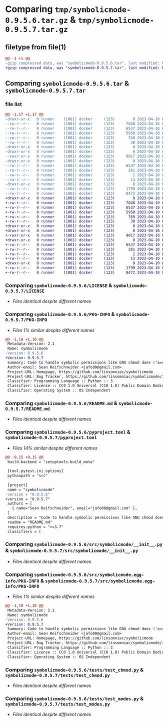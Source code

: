 # Comparing `tmp/symbolicmode-0.9.5.6.tar.gz` & `tmp/symbolicmode-0.9.5.7.tar.gz`

## filetype from file(1)

```diff
@@ -1 +1 @@
-gzip compressed data, was "symbolicmode-0.9.5.6.tar", last modified: Mon Apr 10 00:10:17 2023, max compression
+gzip compressed data, was "symbolicmode-0.9.5.7.tar", last modified: Mon Apr 10 00:27:12 2023, max compression
```

## Comparing `symbolicmode-0.9.5.6.tar` & `symbolicmode-0.9.5.7.tar`

### file list

```diff
@@ -1,17 +1,17 @@
-drwxr-xr-x   0 runner    (1001) docker     (123)        0 2023-04-10 00:10:17.057707 symbolicmode-0.9.5.6/
--rw-r--r--   0 runner    (1001) docker     (123)     7048 2023-04-10 00:09:52.000000 symbolicmode-0.9.5.6/LICENSE
--rw-r--r--   0 runner    (1001) docker     (123)     6537 2023-04-10 00:10:17.057707 symbolicmode-0.9.5.6/PKG-INFO
--rw-r--r--   0 runner    (1001) docker     (123)     5950 2023-04-10 00:09:52.000000 symbolicmode-0.9.5.6/README.md
--rw-r--r--   0 runner    (1001) docker     (123)      769 2023-04-10 00:10:07.000000 symbolicmode-0.9.5.6/pyproject.toml
--rw-r--r--   0 runner    (1001) docker     (123)       38 2023-04-10 00:10:17.057707 symbolicmode-0.9.5.6/setup.cfg
-drwxr-xr-x   0 runner    (1001) docker     (123)        0 2023-04-10 00:10:17.053707 symbolicmode-0.9.5.6/src/
-drwxr-xr-x   0 runner    (1001) docker     (123)        0 2023-04-10 00:10:17.053707 symbolicmode-0.9.5.6/src/symbolicmode/
--rwxr-xr-x   0 runner    (1001) docker     (123)     9017 2023-04-10 00:09:52.000000 symbolicmode-0.9.5.6/src/symbolicmode/__init__.py
-drwxr-xr-x   0 runner    (1001) docker     (123)        0 2023-04-10 00:10:17.057707 symbolicmode-0.9.5.6/src/symbolicmode.egg-info/
--rw-r--r--   0 runner    (1001) docker     (123)     6537 2023-04-10 00:10:17.000000 symbolicmode-0.9.5.6/src/symbolicmode.egg-info/PKG-INFO
--rw-r--r--   0 runner    (1001) docker     (123)      261 2023-04-10 00:10:17.000000 symbolicmode-0.9.5.6/src/symbolicmode.egg-info/SOURCES.txt
--rw-r--r--   0 runner    (1001) docker     (123)        1 2023-04-10 00:10:17.000000 symbolicmode-0.9.5.6/src/symbolicmode.egg-info/dependency_links.txt
--rw-r--r--   0 runner    (1001) docker     (123)       13 2023-04-10 00:10:17.000000 symbolicmode-0.9.5.6/src/symbolicmode.egg-info/top_level.txt
-drwxr-xr-x   0 runner    (1001) docker     (123)        0 2023-04-10 00:10:17.057707 symbolicmode-0.9.5.6/tests/
--rw-r--r--   0 runner    (1001) docker     (123)     1799 2023-04-10 00:09:52.000000 symbolicmode-0.9.5.6/tests/test_chmod.py
--rw-r--r--   0 runner    (1001) docker     (123)     8472 2023-04-10 00:09:52.000000 symbolicmode-0.9.5.6/tests/test_modes.py
+drwxr-xr-x   0 runner    (1001) docker     (123)        0 2023-04-10 00:27:12.004291 symbolicmode-0.9.5.7/
+-rw-r--r--   0 runner    (1001) docker     (123)     7048 2023-04-10 00:26:54.000000 symbolicmode-0.9.5.7/LICENSE
+-rw-r--r--   0 runner    (1001) docker     (123)     6537 2023-04-10 00:27:12.004291 symbolicmode-0.9.5.7/PKG-INFO
+-rw-r--r--   0 runner    (1001) docker     (123)     5950 2023-04-10 00:26:54.000000 symbolicmode-0.9.5.7/README.md
+-rw-r--r--   0 runner    (1001) docker     (123)      769 2023-04-10 00:27:04.000000 symbolicmode-0.9.5.7/pyproject.toml
+-rw-r--r--   0 runner    (1001) docker     (123)       38 2023-04-10 00:27:12.004291 symbolicmode-0.9.5.7/setup.cfg
+drwxr-xr-x   0 runner    (1001) docker     (123)        0 2023-04-10 00:27:12.004291 symbolicmode-0.9.5.7/src/
+drwxr-xr-x   0 runner    (1001) docker     (123)        0 2023-04-10 00:27:12.004291 symbolicmode-0.9.5.7/src/symbolicmode/
+-rwxr-xr-x   0 runner    (1001) docker     (123)     9017 2023-04-10 00:26:54.000000 symbolicmode-0.9.5.7/src/symbolicmode/__init__.py
+drwxr-xr-x   0 runner    (1001) docker     (123)        0 2023-04-10 00:27:12.004291 symbolicmode-0.9.5.7/src/symbolicmode.egg-info/
+-rw-r--r--   0 runner    (1001) docker     (123)     6537 2023-04-10 00:27:11.000000 symbolicmode-0.9.5.7/src/symbolicmode.egg-info/PKG-INFO
+-rw-r--r--   0 runner    (1001) docker     (123)      261 2023-04-10 00:27:12.000000 symbolicmode-0.9.5.7/src/symbolicmode.egg-info/SOURCES.txt
+-rw-r--r--   0 runner    (1001) docker     (123)        1 2023-04-10 00:27:12.000000 symbolicmode-0.9.5.7/src/symbolicmode.egg-info/dependency_links.txt
+-rw-r--r--   0 runner    (1001) docker     (123)       13 2023-04-10 00:27:12.000000 symbolicmode-0.9.5.7/src/symbolicmode.egg-info/top_level.txt
+drwxr-xr-x   0 runner    (1001) docker     (123)        0 2023-04-10 00:27:12.004291 symbolicmode-0.9.5.7/tests/
+-rw-r--r--   0 runner    (1001) docker     (123)     1799 2023-04-10 00:26:54.000000 symbolicmode-0.9.5.7/tests/test_chmod.py
+-rw-r--r--   0 runner    (1001) docker     (123)     8472 2023-04-10 00:26:54.000000 symbolicmode-0.9.5.7/tests/test_modes.py
```

### Comparing `symbolicmode-0.9.5.6/LICENSE` & `symbolicmode-0.9.5.7/LICENSE`

 * *Files identical despite different names*

### Comparing `symbolicmode-0.9.5.6/PKG-INFO` & `symbolicmode-0.9.5.7/PKG-INFO`

 * *Files 1% similar despite different names*

```diff
@@ -1,10 +1,10 @@
 Metadata-Version: 2.1
 Name: symbolicmode
-Version: 0.9.5.6
+Version: 0.9.5.7
 Summary: Code to handle symbolic permissions like GNU chmod does ('a=rx,u+w')
 Author-email: Sean Reifschneider <jafo00@gmail.com>
 Project-URL: Homepage, https://github.com/linsomniac/symbolicmode
 Project-URL: Bug Tracker, https://github.com/linsomniac/symbolicmode/issues
 Classifier: Programming Language :: Python :: 3
 Classifier: License :: CC0 1.0 Universal (CC0 1.0) Public Domain Dedication
 Classifier: Operating System :: OS Independent
```

### Comparing `symbolicmode-0.9.5.6/README.md` & `symbolicmode-0.9.5.7/README.md`

 * *Files identical despite different names*

### Comparing `symbolicmode-0.9.5.6/pyproject.toml` & `symbolicmode-0.9.5.7/pyproject.toml`

 * *Files 14% similar despite different names*

```diff
@@ -9,15 +9,15 @@
 build-backend = "setuptools.build_meta"
 
 [tool.pytest.ini_options]
 pythonpath = "src"
 
 [project]
 name = "symbolicmode"
-version = "0.9.5.6"
+version = "0.9.5.7"
 authors = [
   { name="Sean Reifschneider", email="jafo00@gmail.com" },
 ]
 description = "Code to handle symbolic permissions like GNU chmod does ('a=rx,u+w')"
 readme = "README.md"
 requires-python = ">=3.7"
 classifiers = [
```

### Comparing `symbolicmode-0.9.5.6/src/symbolicmode/__init__.py` & `symbolicmode-0.9.5.7/src/symbolicmode/__init__.py`

 * *Files identical despite different names*

### Comparing `symbolicmode-0.9.5.6/src/symbolicmode.egg-info/PKG-INFO` & `symbolicmode-0.9.5.7/src/symbolicmode.egg-info/PKG-INFO`

 * *Files 1% similar despite different names*

```diff
@@ -1,10 +1,10 @@
 Metadata-Version: 2.1
 Name: symbolicmode
-Version: 0.9.5.6
+Version: 0.9.5.7
 Summary: Code to handle symbolic permissions like GNU chmod does ('a=rx,u+w')
 Author-email: Sean Reifschneider <jafo00@gmail.com>
 Project-URL: Homepage, https://github.com/linsomniac/symbolicmode
 Project-URL: Bug Tracker, https://github.com/linsomniac/symbolicmode/issues
 Classifier: Programming Language :: Python :: 3
 Classifier: License :: CC0 1.0 Universal (CC0 1.0) Public Domain Dedication
 Classifier: Operating System :: OS Independent
```

### Comparing `symbolicmode-0.9.5.6/tests/test_chmod.py` & `symbolicmode-0.9.5.7/tests/test_chmod.py`

 * *Files identical despite different names*

### Comparing `symbolicmode-0.9.5.6/tests/test_modes.py` & `symbolicmode-0.9.5.7/tests/test_modes.py`

 * *Files identical despite different names*


